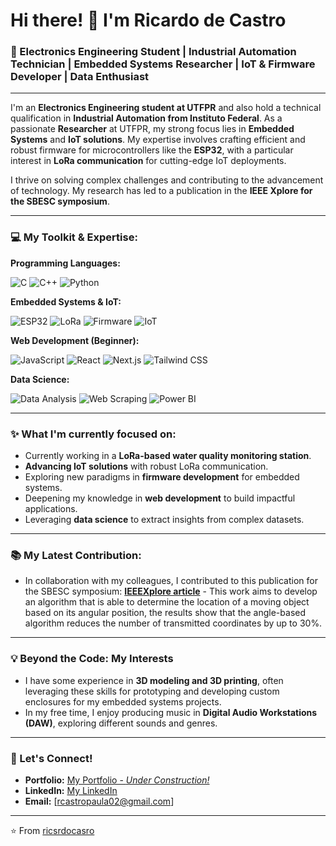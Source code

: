 # Hi there! 👋 I'm Ricardo de Castro

### 🚀 Electronics Engineering Student | Industrial Automation Technician | Embedded Systems Researcher | IoT & Firmware Developer | Data Enthusiast

---

I'm an **Electronics Engineering student at UTFPR** and also hold a technical qualification in **Industrial Automation from Instituto Federal**. As a passionate **Researcher** at UTFPR, my strong focus lies in **Embedded Systems** and **IoT solutions**. My expertise involves crafting efficient and robust firmware for microcontrollers like the **ESP32**, with a particular interest in **LoRa communication** for cutting-edge IoT deployments.

I thrive on solving complex challenges and contributing to the advancement of technology. My research has led to a publication in the **IEEE Xplore for the SBESC symposium**.

---

### 💻 My Toolkit & Expertise:

**Programming Languages:**
<p>
  <img src="https://img.shields.io/badge/C-00599C?style=for-the-badge&logo=c&logoColor=white" alt="C" />
  <img src="https://img.shields.io/badge/C%2B%2B-00599C?style=for-the-badge&logo=c%2B%2B&logoColor=white" alt="C++" />
  <img src="https://img.shields.io/badge/Python-3776AB?style=for-the-badge&logo=python&logoColor=white" alt="Python" />
</p>

**Embedded Systems & IoT:**
<p>
  <img src="https://img.shields.io/badge/ESP32-E7352C?style=for-the-badge&logo=espressif&logoColor=white" alt="ESP32" />
  <img src="https://img.shields.io/badge/LoRa-462E69?style=for-the-badge&logo=lora&logoColor=white" alt="LoRa" />
  <img src="https://img.shields.io/badge/Firmware-000000?style=for-the-badge&logo=firmware&logoColor=white" alt="Firmware" />
  <img src="https://img.shields.io/badge/IoT-007ACC?style=for-the-badge&logo=internet-of-things&logoColor=white" alt="IoT" />
</p>

**Web Development (Beginner):**
<p>
  <img src="https://img.shields.io/badge/JavaScript-F7DF1E?style=for-the-badge&logo=javascript&logoColor=black" alt="JavaScript" />
  <img src="https://img.shields.io/badge/React-61DAFB?style=for-the-badge&logo=react&logoColor=black" alt="React" />
  <img src="https://img.shields.io/badge/Next.js-000000?style=for-the-badge&logo=next.js&logoColor=white" alt="Next.js" />
  <img src="https://img.shields.io/badge/Tailwind_CSS-38B2AC?style=for-the-badge&logo=tailwind-css&logoColor=white" alt="Tailwind CSS" />
</p>

**Data Science:**
<p>
  <img src="https://img.shields.io/badge/Data%20Analysis-4A90E2?style=for-the-badge&logo=databricks&logoColor=white" alt="Data Analysis" />
  <img src="https://img.shields.io/badge/Web%20Scraping-336699?style=for-the-badge&logo=scrapy&logoColor=white" alt="Web Scraping" />
  <img src="https://img.shields.io/badge/Power_BI-F2C811?style=for-the-badge&logo=power-bi&logoColor=black" alt="Power BI" />
</p>

---

### ✨ What I'm currently focused on:
* Currently working in a **LoRa-based water quality monitoring station**.
* **Advancing IoT solutions** with robust LoRa communication.
* Exploring new paradigms in **firmware development** for embedded systems.
* Deepening my knowledge in **web development** to build impactful applications.
* Leveraging **data science** to extract insights from complex datasets.

---

### 📚 My Latest Contribution:

* In collaboration with my colleagues, I contributed to this publication for the SBESC symposium: **[IEEEXplore article](https://ieeexplore.ieee.org/document/10771930)** - This work aims to develop an algorithm that is able to determine the location of a moving object based on its angular position, the results show that the angle-based algorithm reduces the number of transmitted coordinates by up to 30%.

---

### 💡 Beyond the Code: My Interests

* I have some experience in **3D modeling and 3D printing**, often leveraging these skills for prototyping and developing custom enclosures for my embedded systems projects.
* In my free time, I enjoy producing music in **Digital Audio Workstations (DAW)**, exploring different sounds and genres.

---

### 🤝 Let's Connect!

* **Portfolio:** [My Portfolio - *Under Construction!*](https://portfolio-ricardocastro.vercel.app/)
* **LinkedIn:** [My LinkedIn](https://www.linkedin.com/in/ricardo-de-castro-paula-527338210/)
* **Email:** [rcastropaula02@gmail.com]

---

⭐️ From [ricsrdocasro](https://github.com/ricsrdocasro)
